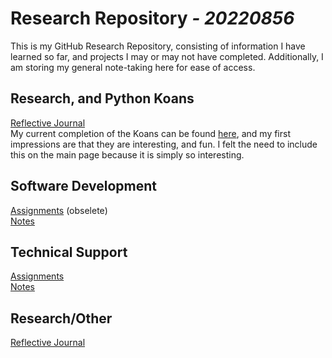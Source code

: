 # **Research Repository** *_- 20220856_*

This is my GitHub Research Repository, consisting of information I have learned so far, and projects I may or may not have completed. Additionally, I am storing my general note-taking here for ease of access.

## Research, and Python Koans
[Reflective Journal](./Research/Reflective-Journal.md/) <br>
My current completion of the Koans can be found [here](https://github.com/20220856/python_koans), and my first impressions are that they are interesting, and fun.
I felt the need to include this on the main page because it is simply so interesting.

## Software Development
[Assignments](./Software-Development/Assignments/) (obselete)<br>
[Notes](./Software-Development/Notes/)


## Technical Support
[Assignments](./Technical-Support/Assignments/) <br>
[Notes](./Technical-Support/Notes/)

## Research/Other
[Reflective Journal](./Research/Reflective-Journal.md/) <br>

